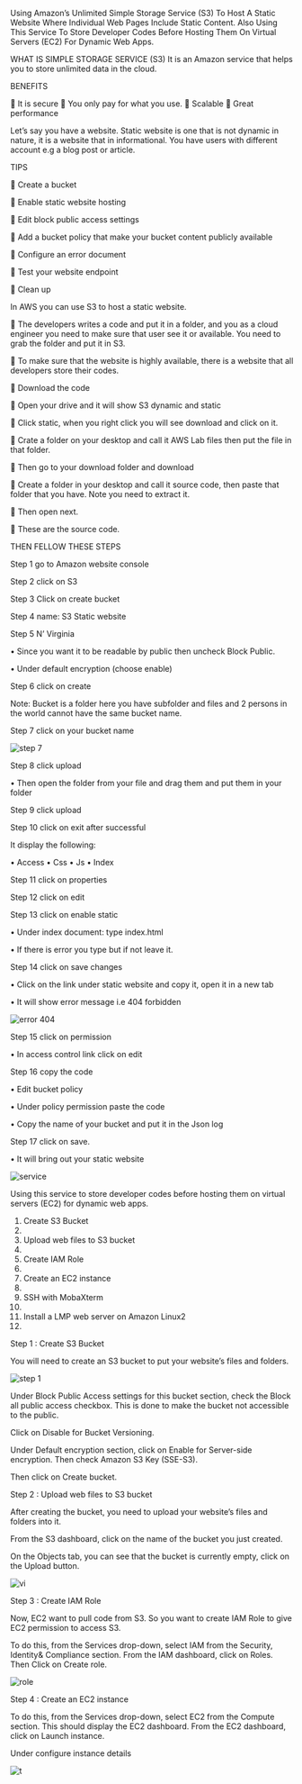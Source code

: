 Using Amazon’s Unlimited Simple Storage Service (S3) To Host A Static Website Where Individual Web Pages Include Static Content. Also Using This Service To Store Developer Codes Before Hosting Them On Virtual Servers (EC2) For Dynamic Web Apps.

WHAT IS SIMPLE STORAGE SERVICE (S3)
It is an Amazon service that helps you to store unlimited data in the cloud. 

BENEFITS

	It is secure
	You only pay for what you use.
	Scalable 
	Great performance

Let’s say you have a website. Static website is one that is not dynamic in nature, it is a website that in informational. You have users with different account e.g a blog post or article.

TIPS 

	Create a bucket

	Enable static website hosting

	Edit block public access settings

	Add a bucket policy that make your bucket content publicly available 

	Configure an error document

	Test your website endpoint

	Clean up

In AWS you can use S3 to host a static website.

	The developers writes a code and put it in a folder, and you as a cloud engineer you need to make sure that user see it or available. You need to grab the folder and put it in S3.

	To make sure that the website is highly available, there is a website that all developers store their codes.

	Download the code

	Open your drive and it will show S3 dynamic and static

	Click static, when you right click you will see download and click on it.

	Crate a folder on your desktop and call it AWS Lab files then put the file in that folder.

	Then go to your download folder and download

	Create a folder in your desktop and call it source code, then paste that folder that you have. Note you need to extract it.

	Then open next.

	These are the source code.


THEN FELLOW THESE STEPS

Step 1 go to Amazon website console

Step 2 click on S3

Step 3 Click on create bucket

Step 4 name: S3 Static website

Step 5 N’ Virginia

•	Since you want it to be readable by public then uncheck Block Public.

•	Under default encryption (choose enable)

Step 6 click on create

Note: Bucket is a folder here you have subfolder and files and 2 persons in the world cannot have the same bucket name.

Step 7 click on your bucket name

![step 7](https://user-images.githubusercontent.com/104633983/191887144-8f948641-a04f-48be-b711-0ef8ea2d907c.PNG)

Step 8 click upload

•	Then open the folder from your file and drag them and put them in your folder

Step 9 click upload 

Step 10 click on exit after successful

It display the following:

•	Access
•	Css
•	Js
•	Index

Step 11 click on properties

Step 12 click on edit

Step 13 click on enable static

•	Under index document: type index.html

•	If there is error you type but if not leave it.

Step 14 click on save changes

•	Click on the link under static website and copy it, open it in a new tab

•	It will show error message i.e 404 forbidden

![error 404](https://user-images.githubusercontent.com/104633983/191887631-87d0a1a4-7f90-42f8-a199-41f849a00f03.PNG)

Step 15 click on permission 

•	In access control link click on edit

Step 16 copy the code 

•	Edit bucket policy

•	Under policy permission paste the code 

•	Copy the name of your bucket and put it in the Json log 

Step 17 click on save.

•	It will bring out your static website

![service](https://user-images.githubusercontent.com/104633983/191889110-2895d210-f407-4517-a744-cb9747cbccdd.PNG)


Using this service to store developer codes before hosting them on virtual servers (EC2) for dynamic web apps.

1.	Create S3 Bucket 
2.	
3.	Upload web files to S3 bucket
4.	 
5.	Create IAM Role
6.	
7.	Create an EC2 instance
8.	
9.	SSH with MobaXterm 
10.	
11.	Install a LMP web server on Amazon Linux2 
12.	
Step 1 : Create S3 Bucket 

You will need to create an S3 bucket to put your website’s files and folders.

![step 1](https://user-images.githubusercontent.com/104633983/191889593-3069ba12-13c3-4acc-9d15-5e6982555b4a.PNG)

Under Block Public Access settings for this bucket section, check the Block all public access checkbox. This is done to make the bucket not accessible to the public. 

Click on Disable for Bucket Versioning. 

Under Default encryption section, click on Enable for Server-side encryption. Then check Amazon S3 Key (SSE-S3). 

Then click on Create bucket. 

Step 2 : Upload web files to S3 bucket 

After creating the bucket, you need to upload your website’s files and folders into it. 

From the S3 dashboard, click on the name of the bucket you just created. 

On the Objects tab, you can see that the bucket is currently empty, click on the Upload button. 

![vi](https://user-images.githubusercontent.com/104633983/191890205-8e213cbb-c19f-4464-83f7-6a2cb59508ef.PNG)

Step 3 : Create IAM Role 

Now, EC2 want to pull code from S3. So you want to create IAM Role to give EC2 permission to access S3. 

To do this, from the Services drop-down, select IAM from the Security, Identity& Compliance section. From the IAM dashboard, click on Roles. Then Click on Create role. 

![role](https://user-images.githubusercontent.com/104633983/191890620-1bad4b35-2d19-4f32-8339-96c47113508e.PNG)

Step 4 : Create an EC2 instance 

To do this, from the Services drop-down, select EC2 from the Compute section. This should display the EC2 dashboard. From the EC2 dashboard, click on Launch instance. 

Under configure instance details

![t](https://user-images.githubusercontent.com/104633983/191968610-aabd2f80-1f10-4879-b280-7f7e687d3e62.PNG)

